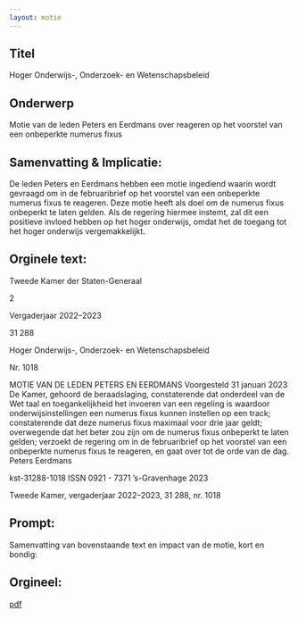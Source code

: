 ```yaml
---
layout: motie
---
```

## Titel
Hoger Onderwijs-, Onderzoek- en Wetenschapsbeleid
## Onderwerp
Motie van de leden Peters en Eerdmans over reageren op het voorstel van een onbeperkte numerus fixus
## Samenvatting & Implicatie:

De leden Peters en Eerdmans hebben een motie ingediend waarin wordt gevraagd om in de februaribrief op het voorstel van een onbeperkte numerus fixus te reageren. Deze motie heeft als doel om de numerus fixus onbeperkt te laten gelden. Als de regering hiermee instemt, zal dit een positieve invloed hebben op het hoger onderwijs, omdat het de toegang tot het hoger onderwijs vergemakkelijkt.
## Orginele text:


Tweede Kamer der Staten-Generaal

2

Vergaderjaar 2022–2023

31 288

Hoger Onderwijs-, Onderzoek- en
Wetenschapsbeleid

Nr. 1018

MOTIE VAN DE LEDEN PETERS EN EERDMANS
Voorgesteld 31 januari 2023
De Kamer,
gehoord de beraadslaging,
constaterende dat onderdeel van de Wet taal en toegankelijkheid het
invoeren van een regeling is waardoor onderwijsinstellingen een numerus
fixus kunnen instellen op een track;
constaterende dat deze numerus fixus maximaal voor drie jaar geldt;
overwegende dat het beter zou zijn om de numerus fixus onbeperkt te
laten gelden;
verzoekt de regering om in de februaribrief op het voorstel van een
onbeperkte numerus fixus te reageren,
en gaat over tot de orde van de dag.
Peters
Eerdmans

kst-31288-1018
ISSN 0921 - 7371
’s-Gravenhage 2023

Tweede Kamer, vergaderjaar 2022–2023, 31 288, nr. 1018


## Prompt:
Samenvatting van bovenstaande text en impact van de motie, kort en bondig:

## Orgineel:
[pdf](https://gegevensmagazijn.tweedekamer.nl/OData/v4/2.0/Document(54912176-4728-4aa8-bb34-c90f6d05c63d)/resource)
